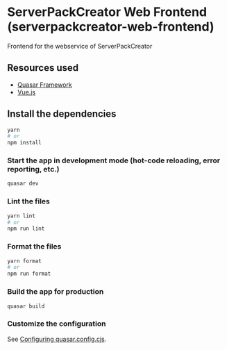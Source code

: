 # ServerPackCreator Web Frontend (serverpackcreator-web-frontend)

Frontend for the webservice of ServerPackCreator

## Resources used
* [Quasar Framework](https://quasar.dev/)
* [Vue.js](https://vuejs.org/)

## Install the dependencies
```bash
yarn
# or
npm install
```

### Start the app in development mode (hot-code reloading, error reporting, etc.)
```bash
quasar dev
```


### Lint the files
```bash
yarn lint
# or
npm run lint
```


### Format the files
```bash
yarn format
# or
npm run format
```



### Build the app for production
```bash
quasar build
```

### Customize the configuration
See [Configuring quasar.config.cjs](https://v2.quasar.dev/quasar-cli-vite/quasar-config-js).
